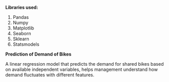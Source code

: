 **Libraries used:**
1. Pandas
2. Numpy
3. Matplotlib
4. Seaborn
5. Sklearn
6. Statsmodels


**Prediction of Demand of Bikes**

A linear regression model that predicts the demand for shared bikes based on available independent variables, helps management understand how demand fluctuates with different features.
